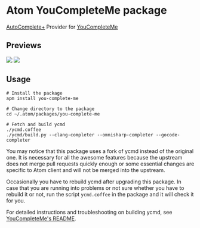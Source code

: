 # Atom YouCompleteMe package

[AutoComplete+](https://github.com/atom-community/autocomplete-plus) Provider for [YouCompleteMe](https://github.com/Valloric/YouCompleteMe)

## Previews

![](https://cloud.githubusercontent.com/assets/2141853/7626423/79024212-fa3b-11e4-941e-e014a8e5b0df.gif)
![](https://cloud.githubusercontent.com/assets/2141853/7626422/7901f352-fa3b-11e4-8007-82ab514fb8e9.gif)

## Usage

```
# Install the package
apm install you-complete-me

# Change directory to the package
cd ~/.atom/packages/you-complete-me

# Fetch and build ycmd
./ycmd.coffee
./ycmd/build.py --clang-completer --omnisharp-completer --gocode-completer
```

You may notice that this package uses a fork of ycmd instead of the original one. It is necessary for all the awesome features because the upstream does not merge pull requests quickly enough or some essential changes are specific to Atom client and will not be merged into the upstream.

Occasionally you have to rebuild ycmd after upgrading this package. In case that you are running into problems or not sure whether you have to rebuild it or not, run the script `ycmd.coffee` in the package and it will check it for you.

For detailed instructions and troubleshooting on building ycmd, see [YouCompleteMe's README](https://github.com/Valloric/YouCompleteMe/blob/master/README.md#installation).
